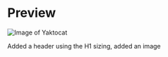 # Preview

![Image of Yaktocat](https://octodex.github.com/images/yaktocat.png)

Added a header using the H1 sizing, added an image
